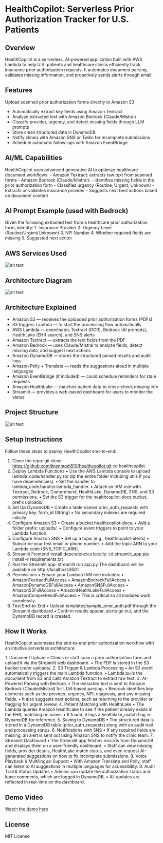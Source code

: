 # HealthCopilot: Serverless Prior Authorization Tracker for U.S. Patients

## Overview
HealthCopilot is a serverless, AI-powered application built with AWS Lambda to help U.S. patients and healthcare clinics efficiently track insurance prior authorization requests. It automates document parsing, validates missing information, and proactively sends alerts through email.

## Features
Upload scanned prior authorization forms directly to Amazon S3
- Automatically extract key fields using Amazon Textract
- Analyze extracted text with Amazon Bedrock (Claude/Mistral)
- Classify provider, urgency, and detect missing fields through LLM prompts
- Store clean structured data in DynamoDB
- Notify clinics with Amazon SNS or Twilio for incomplete submissions
- Schedule automatic follow-ups with Amazon EventBridge

## AI/ML Capabilities
HealthCopilot uses advanced generative AI to optimize healthcare document workflows:
    -   Amazon Textract: extracts raw text from scanned forms
    -   Amazon Bedrock (Claude/Mistral):
    -   Identifies missing fields in the prior authorization form
    -   Classifies urgency (Routine, Urgent, Unknown)
    -   Extracts or validates insurance provider
    -   Suggests next best actions based on document content

## AI Prompt Example (used with Bedrock)

Given the following extracted text from a healthcare prior authorization form, identify:
    1. Insurance Provider
    2. Urgency Level (Routine/Urgent/Unknown)
    3. NPI Number
    4. Whether required fields are missing
    5. Suggested next action


## AWS Services Used

![alt text](Services.png)

## Architecture Diagram

![alt text](Architecture.png)


## Architecture Explained
-   Amazon S3 — receives the uploaded prior authorization forms (PDFs)
-   S3 triggers Lambda — to start the processing flow automatically
-   AWS Lambda — coordinates Textract (OCR), Bedrock (AI prompts), HealthLake (EHR search), and SNS alerts
-   Amazon Textract — extracts the text fields from the PDF
-   Amazon Bedrock — uses Claude/Mistral to analyze fields, detect missing data, and suggest next actions
-   Amazon DynamoDB — stores the structured parsed results and audit logs
-   Amazon Polly + Translate — reads the suggestions aloud in multiple languages
-   Amazon EventBridge (if included) — could schedule reminders for stale requests
-   Amazon HealthLake — matches patient data to cross-check missing info
-   Streamlit — provides a web-based dashboard for users to monitor the status


## Project Structure

![alt text](Project_Struc.png)


##  Setup Instructions

Follow these steps to deploy HealthCopilot end-to-end:

1. Clone the repo:
    git clone https://github.com/jinenmodi810/healthcopilot.git
    cd healthcopilot
2.	Deploy Lambda Functions
    •	Use the AWS Lambda console to upload lambda_code/handler.py (or zip the entire folder including utils if you have dependencies).
    •	Set the handler to lambda_code.handler.lambda_handler.
    •	Attach an IAM role with Textract, Bedrock, Comprehend, HealthLake, DynamoDB, SNS, and S3 permissions.
    •	Set the S3 trigger for the healthcopilot-docs bucket, prefix uploads/.
3.	Set Up DynamoDB
    •	Create a table named prior_auth_requests with primary key: form_id (String)
    •	No secondary indexes are required initially.
4.	Configure Amazon S3
    •	Create a bucket healthcopilot-docs.
    •	Add a folder prefix: uploads/.
    •	Configure event triggers to point to your Lambda function.
5.	Configure Amazon SNS 
    •	Set up a topic (e.g., healthcopilot-alerts)
    •	Subscribe your test email or phone number.
    •	Add the topic ARN to your Lambda code (SNS_TOPIC_ARN).
6.	Streamlit Frontend
    Install dependencies locally:
    cd streamlit_app
    pip install -r requirements.txt
7.  Run the Streamlit app:
    streamlit run app.py
    The dashboard will be available on http://localhost:8501
8.	Permissions
    •	Ensure your Lambda IAM role includes:
    •	AmazonTextractFullAccess
    •	AmazonBedrockFullAccess
    •	AmazonDynamoDBFullAccess
    •	AmazonSNSFullAccess
    •	AmazonS3FullAccess
    •	AmazonHealthLakeFullAccess
    •	AmazonComprehendFullAccess
    •	This is critical so all modules work seamlessly.
10.	Test End-to-End
    •	Upload templates/sample_prior_auth.pdf through the Streamlit dashboard
    •	Confirm results appear, alerts go out, and the DynamoDB record is created.

##  How It Works

HealthCopilot automates the end-to-end prior authorization workflow with an intuitive serverless architecture:

1️. Document Upload
    •	Clinics or staff scan a prior authorization form and upload it via the Streamlit web dashboard.
    •	The PDF is stored in the S3 bucket under uploads/.
2️. S3 Trigger & Lambda Processing
    •	An S3 event automatically triggers the main Lambda function.
    •	Lambda pulls the document from S3 and calls Amazon Textract to extract raw text.
3️. AI-Powered Parsing with Bedrock
    •	The extracted text is sent to Amazon Bedrock (Claude/Mistral) for LLM-based parsing.
    •	Bedrock identifies key elements such as the provider, urgency, NPI, diagnosis, and any missing fields.
    •	It also suggests next actions, such as returning to the provider or flagging for urgent review.
4️. Patient Matching with HealthLake
    •	The Lambda queries Amazon HealthLake to see if the patient already exists in the EHR, matching on name.
    •	If found, it logs a healthlake_match flag in DynamoDB for reference.
5️. Saving to DynamoDB
	•	The structured data is stored in a DynamoDB table (prior_auth_requests) along with an audit trail and processing status.
6️. Notifications with SNS
	•	If any required fields are missing, an alert is sent out using Amazon SNS to notify the clinic team.
7️. Streamlit Dashboard
    •	The Streamlit app fetches records from DynamoDB and displays them on a user-friendly dashboard.
    •	Staff can view missing fields, provider details, HealthLake match status, and even request AI-generated suggestions on how to fix incomplete submissions.
8️. Voice Playback & Multilingual Support
	•	With Amazon Translate and Polly, staff can listen to AI suggestions in multiple languages for accessibility.
9️. Audit Trail & Status Updates
	•	Admins can update the authorization status and leave comments, which are logged in DynamoDB.
	•	All updates are reflected in real-time on the dashboard.


## Demo Video
[Watch the demo here](https://youtu.be/example)

## License
MIT License
